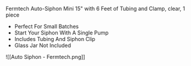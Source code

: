 Fermtech Auto-Siphon Mini 15" with 6 Feet of Tubing and Clamp, clear, 1 piece

-   Perfect For Small Batches
-   Start Your Siphon With A Single Pump
-   Includes Tubing And Siphon Clip
-   Glass Jar Not Included

![[Auto Siphon - Fermtech.png]]